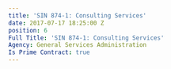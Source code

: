 ```yaml
---
title: 'SIN 874-1: Consulting Services'
date: 2017-07-17 18:25:00 Z
position: 6
Full Title: 'SIN 874-1: Consulting Services'
Agency: General Services Administration
Is Prime Contract: true
---
```


